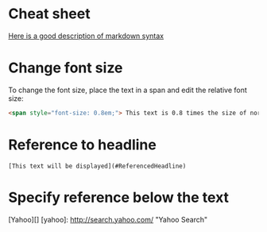 # Cheat sheet
[Here is a good description of markdown syntax](https://daringfireball.net/projects/markdown/syntax#p) 

# Change font size

To change the font size, place the text in a span and edit the relative font size:

```html
<span style="font-size: 0.8em;"> This text is 0.8 times the size of normal text </span>
```

# Reference to headline

```
[This text will be displayed](#ReferencedHeadline) 
```

# Specify reference below the text
[Yahoo][]
[yahoo]:  http://search.yahoo.com/  "Yahoo Search"
